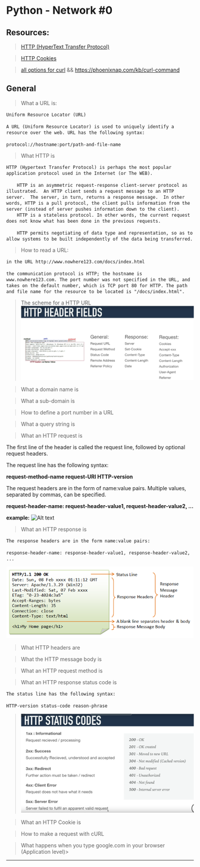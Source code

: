 # Python - Network #0

## Resources:

> [HTTP (HyperText Transfer Protocol)](https://www3.ntu.edu.sg/home/ehchua/programming/webprogramming/HTTP_Basics.html)

> [HTTP Cookies](https://developer.mozilla.org/en-US/docs/Web/HTTP/Cookies)

> [all options for curl](https://www.warp.dev/terminus/curl-post-request) && https://phoenixnap.com/kb/curl-command

## General

> What a URL is:

    Uniform Resource Locator (URL)

    A URL (Uniform Resource Locator) is used to uniquely identify a resource over the web. URL has the following syntax:

    protocol://hostname:port/path-and-file-name

> What HTTP is

    HTTP (Hypertext Transfer Protocol) is perhaps the most popular application protocol used in the Internet (or The WEB).

        HTTP is an asymmetric request-response client-server protocol as illustrated.  An HTTP client sends a request message to an HTTP server.  The server, in turn, returns a response message.  In other words, HTTP is a pull protocol, the client pulls information from the server (instead of server pushes information down to the client).
        HTTP is a stateless protocol. In other words, the current request does not know what has been done in the previous requests.

        HTTP permits negotiating of data type and representation, so as to allow systems to be built independently of the data being transferred.

> How to read a URL:

    in the URL http://www.nowhere123.com/docs/index.html

    the communication protocol is HTTP; the hostname is www.nowhere123.com. The port number was not specified in the URL, and takes on the default number, which is TCP port 80 for HTTP. The path and file name for the resource to be located is "/docs/index.html".

> The scheme for a HTTP URL
> ![Alt text](images/image.png)

> What a domain name is

> What a sub-domain is

> How to define a port number in a URL

> What a query string is

> What an HTTP request is

The first line of the header is called the request line, followed by optional request headers.

The request line has the following syntax:

**request-method-name request-URI HTTP-version**

The request headers are in the form of name:value pairs. Multiple values, separated by commas, can be specified.

**request-header-name: request-header-value1, request-header-value2, ...**

**example:**
![Alt text](/images/image3.png)

> What an HTTP response is

    The response headers are in the form name:value pairs:

    response-header-name: response-header-value1, response-header-value2, ...

![Alt text](images/image4.png)

> What HTTP headers are

> What the HTTP message body is

> What an HTTP request method is

> What an HTTP response status code is

    The status line has the following syntax:

    HTTP-version status-code reason-phrase

> ![Alt text](images/image2.png)

> What an HTTP Cookie is

> How to make a request with cURL

> What happens when you type google.com in your browser (Application
> level)>

---
